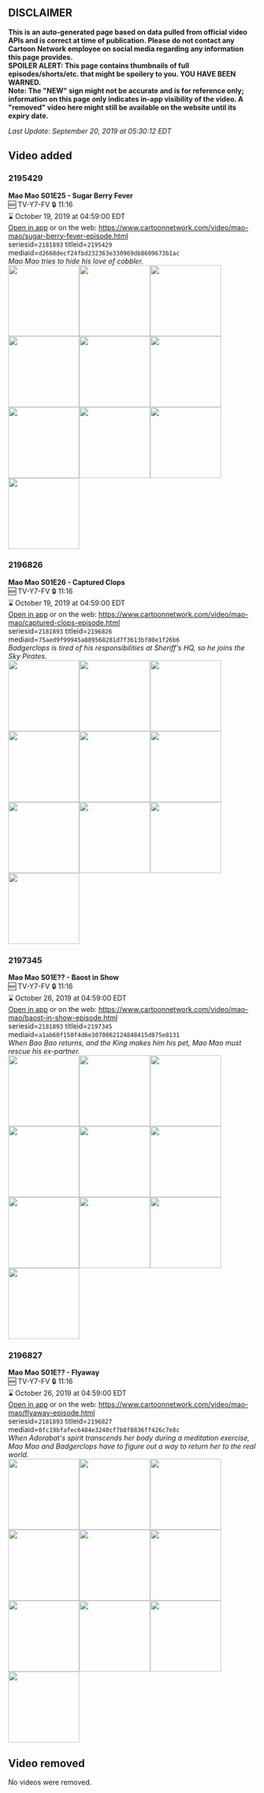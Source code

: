 ## DISCLAIMER
**This is an auto-generated page based on data pulled from official video APIs and is correct at time of publication. Please do not contact any Cartoon Network employee on social media regarding any information this page provides.**  
**SPOILER ALERT: This page contains thumbnails of full episodes/shorts/etc. that might be spoilery to you. YOU HAVE BEEN WARNED.**  
**Note: The "NEW" sign might not be accurate and is for reference only; information on this page only indicates in-app visibility of the video. A "removed" video here might still be available on the website until its expiry date.**  

_Last Update: September 20, 2019 at 05:30:12 EDT_
## Video added
### 2195429
**Mao Mao S01E25 - Sugar Berry Fever**  
🆕 TV-Y7-FV 🔒 11:16  
⌛ October 19, 2019 at 04:59:00 EDT  
[Open in app](https://tinyurl.com/y58ldo3r) or on the web: https://www.cartoonnetwork.com/video/mao-mao/sugar-berry-fever-episode.html  
seriesid=`2181893` titleid=`2195429` mediaid=`d2668decf24fbd232363e330969db8609673b1ac`  
_Mao Mao tries to hide his love of cobbler._  
<a href="https://s3.amazonaws.com/cartoonorchestrator/2195429_001_1280x720.jpg"><img src="https://s3.amazonaws.com/cartoonorchestrator/2195429_001_640x360.jpg" height="144px" /></a><a href="https://s3.amazonaws.com/cartoonorchestrator/2195429_002_1280x720.jpg"><img src="https://s3.amazonaws.com/cartoonorchestrator/2195429_002_640x360.jpg" height="144px" /></a><a href="https://s3.amazonaws.com/cartoonorchestrator/2195429_003_1280x720.jpg"><img src="https://s3.amazonaws.com/cartoonorchestrator/2195429_003_640x360.jpg" height="144px" /></a><a href="https://s3.amazonaws.com/cartoonorchestrator/2195429_004_1280x720.jpg"><img src="https://s3.amazonaws.com/cartoonorchestrator/2195429_004_640x360.jpg" height="144px" /></a><a href="https://s3.amazonaws.com/cartoonorchestrator/2195429_005_1280x720.jpg"><img src="https://s3.amazonaws.com/cartoonorchestrator/2195429_005_640x360.jpg" height="144px" /></a><a href="https://s3.amazonaws.com/cartoonorchestrator/2195429_006_1280x720.jpg"><img src="https://s3.amazonaws.com/cartoonorchestrator/2195429_006_640x360.jpg" height="144px" /></a><a href="https://s3.amazonaws.com/cartoonorchestrator/2195429_007_1280x720.jpg"><img src="https://s3.amazonaws.com/cartoonorchestrator/2195429_007_640x360.jpg" height="144px" /></a><a href="https://s3.amazonaws.com/cartoonorchestrator/2195429_008_1280x720.jpg"><img src="https://s3.amazonaws.com/cartoonorchestrator/2195429_008_640x360.jpg" height="144px" /></a><a href="https://s3.amazonaws.com/cartoonorchestrator/2195429_009_1280x720.jpg"><img src="https://s3.amazonaws.com/cartoonorchestrator/2195429_009_640x360.jpg" height="144px" /></a><a href="https://s3.amazonaws.com/cartoonorchestrator/2195429_010_1280x720.jpg"><img src="https://s3.amazonaws.com/cartoonorchestrator/2195429_010_640x360.jpg" height="144px" /></a>
### 2196826
**Mao Mao S01E26 - Captured Clops**  
🆕 TV-Y7-FV 🔒 11:16  
⌛ October 19, 2019 at 04:59:00 EDT  
[Open in app](https://tinyurl.com/y46gbvv2) or on the web: https://www.cartoonnetwork.com/video/mao-mao/captured-clops-episode.html  
seriesid=`2181893` titleid=`2196826` mediaid=`75aed9f99945a889568281d7f3613bf80e1f26b6`  
_Badgerclops is tired of his responsibilities at Sheriff's HQ, so he joins the Sky Pirates._  
<a href="https://s3.amazonaws.com/cartoonorchestrator/2196826_001_1280x720.jpg"><img src="https://s3.amazonaws.com/cartoonorchestrator/2196826_001_640x360.jpg" height="144px" /></a><a href="https://s3.amazonaws.com/cartoonorchestrator/2196826_002_1280x720.jpg"><img src="https://s3.amazonaws.com/cartoonorchestrator/2196826_002_640x360.jpg" height="144px" /></a><a href="https://s3.amazonaws.com/cartoonorchestrator/2196826_003_1280x720.jpg"><img src="https://s3.amazonaws.com/cartoonorchestrator/2196826_003_640x360.jpg" height="144px" /></a><a href="https://s3.amazonaws.com/cartoonorchestrator/2196826_004_1280x720.jpg"><img src="https://s3.amazonaws.com/cartoonorchestrator/2196826_004_640x360.jpg" height="144px" /></a><a href="https://s3.amazonaws.com/cartoonorchestrator/2196826_005_1280x720.jpg"><img src="https://s3.amazonaws.com/cartoonorchestrator/2196826_005_640x360.jpg" height="144px" /></a><a href="https://s3.amazonaws.com/cartoonorchestrator/2196826_006_1280x720.jpg"><img src="https://s3.amazonaws.com/cartoonorchestrator/2196826_006_640x360.jpg" height="144px" /></a><a href="https://s3.amazonaws.com/cartoonorchestrator/2196826_007_1280x720.jpg"><img src="https://s3.amazonaws.com/cartoonorchestrator/2196826_007_640x360.jpg" height="144px" /></a><a href="https://s3.amazonaws.com/cartoonorchestrator/2196826_008_1280x720.jpg"><img src="https://s3.amazonaws.com/cartoonorchestrator/2196826_008_640x360.jpg" height="144px" /></a><a href="https://s3.amazonaws.com/cartoonorchestrator/2196826_009_1280x720.jpg"><img src="https://s3.amazonaws.com/cartoonorchestrator/2196826_009_640x360.jpg" height="144px" /></a><a href="https://s3.amazonaws.com/cartoonorchestrator/2196826_010_1280x720.jpg"><img src="https://s3.amazonaws.com/cartoonorchestrator/2196826_010_640x360.jpg" height="144px" /></a>
### 2197345
**Mao Mao S01E?? - Baost in Show**  
🆕 TV-Y7-FV 🔒 11:16  
⌛ October 26, 2019 at 04:59:00 EDT  
[Open in app](https://tinyurl.com/y4lnj5k9) or on the web: https://www.cartoonnetwork.com/video/mao-mao/baost-in-show-episode.html  
seriesid=`2181893` titleid=`2197345` mediaid=`a1ab60f150f4d6e3070062124848415d875e8131`  
_When Bao Bao returns, and the King makes him his pet, Mao Mao must rescue his ex-partner._  
<a href="https://s3.amazonaws.com/cartoonorchestrator/2197345_001_1280x720.jpg"><img src="https://s3.amazonaws.com/cartoonorchestrator/2197345_001_640x360.jpg" height="144px" /></a><a href="https://s3.amazonaws.com/cartoonorchestrator/2197345_002_1280x720.jpg"><img src="https://s3.amazonaws.com/cartoonorchestrator/2197345_002_640x360.jpg" height="144px" /></a><a href="https://s3.amazonaws.com/cartoonorchestrator/2197345_003_1280x720.jpg"><img src="https://s3.amazonaws.com/cartoonorchestrator/2197345_003_640x360.jpg" height="144px" /></a><a href="https://s3.amazonaws.com/cartoonorchestrator/2197345_004_1280x720.jpg"><img src="https://s3.amazonaws.com/cartoonorchestrator/2197345_004_640x360.jpg" height="144px" /></a><a href="https://s3.amazonaws.com/cartoonorchestrator/2197345_005_1280x720.jpg"><img src="https://s3.amazonaws.com/cartoonorchestrator/2197345_005_640x360.jpg" height="144px" /></a><a href="https://s3.amazonaws.com/cartoonorchestrator/2197345_006_1280x720.jpg"><img src="https://s3.amazonaws.com/cartoonorchestrator/2197345_006_640x360.jpg" height="144px" /></a><a href="https://s3.amazonaws.com/cartoonorchestrator/2197345_007_1280x720.jpg"><img src="https://s3.amazonaws.com/cartoonorchestrator/2197345_007_640x360.jpg" height="144px" /></a><a href="https://s3.amazonaws.com/cartoonorchestrator/2197345_008_1280x720.jpg"><img src="https://s3.amazonaws.com/cartoonorchestrator/2197345_008_640x360.jpg" height="144px" /></a><a href="https://s3.amazonaws.com/cartoonorchestrator/2197345_009_1280x720.jpg"><img src="https://s3.amazonaws.com/cartoonorchestrator/2197345_009_640x360.jpg" height="144px" /></a><a href="https://s3.amazonaws.com/cartoonorchestrator/2197345_010_1280x720.jpg"><img src="https://s3.amazonaws.com/cartoonorchestrator/2197345_010_640x360.jpg" height="144px" /></a>
### 2196827
**Mao Mao S01E?? - Flyaway**  
🆕 TV-Y7-FV 🔒 11:16  
⌛ October 26, 2019 at 04:59:00 EDT  
[Open in app](https://tinyurl.com/y2nrmddy) or on the web: https://www.cartoonnetwork.com/video/mao-mao/flyaway-episode.html  
seriesid=`2181893` titleid=`2196827` mediaid=`0fc19bfafec6484e3240cf7b8f8836ff426c7e8c`  
_When Adorabat's spirit transcends her body during a meditation exercise, Mao Mao and Badgerclops have to figure out a way to return her to the real world._  
<a href="https://s3.amazonaws.com/cartoonorchestrator/2196827_001_1280x720.jpg"><img src="https://s3.amazonaws.com/cartoonorchestrator/2196827_001_640x360.jpg" height="144px" /></a><a href="https://s3.amazonaws.com/cartoonorchestrator/2196827_002_1280x720.jpg"><img src="https://s3.amazonaws.com/cartoonorchestrator/2196827_002_640x360.jpg" height="144px" /></a><a href="https://s3.amazonaws.com/cartoonorchestrator/2196827_003_1280x720.jpg"><img src="https://s3.amazonaws.com/cartoonorchestrator/2196827_003_640x360.jpg" height="144px" /></a><a href="https://s3.amazonaws.com/cartoonorchestrator/2196827_004_1280x720.jpg"><img src="https://s3.amazonaws.com/cartoonorchestrator/2196827_004_640x360.jpg" height="144px" /></a><a href="https://s3.amazonaws.com/cartoonorchestrator/2196827_005_1280x720.jpg"><img src="https://s3.amazonaws.com/cartoonorchestrator/2196827_005_640x360.jpg" height="144px" /></a><a href="https://s3.amazonaws.com/cartoonorchestrator/2196827_006_1280x720.jpg"><img src="https://s3.amazonaws.com/cartoonorchestrator/2196827_006_640x360.jpg" height="144px" /></a><a href="https://s3.amazonaws.com/cartoonorchestrator/2196827_007_1280x720.jpg"><img src="https://s3.amazonaws.com/cartoonorchestrator/2196827_007_640x360.jpg" height="144px" /></a><a href="https://s3.amazonaws.com/cartoonorchestrator/2196827_008_1280x720.jpg"><img src="https://s3.amazonaws.com/cartoonorchestrator/2196827_008_640x360.jpg" height="144px" /></a><a href="https://s3.amazonaws.com/cartoonorchestrator/2196827_009_1280x720.jpg"><img src="https://s3.amazonaws.com/cartoonorchestrator/2196827_009_640x360.jpg" height="144px" /></a><a href="https://s3.amazonaws.com/cartoonorchestrator/2196827_010_1280x720.jpg"><img src="https://s3.amazonaws.com/cartoonorchestrator/2196827_010_640x360.jpg" height="144px" /></a>
## Video removed
No videos were removed.
